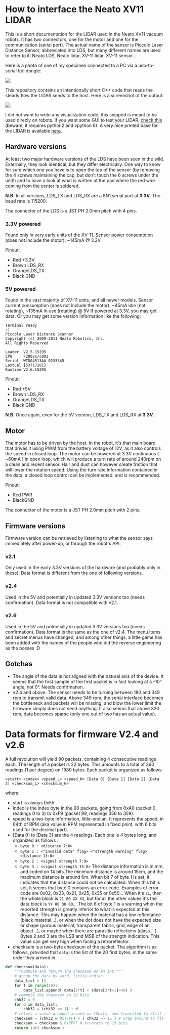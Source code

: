 # How to interface the Neato XV11 LIDAR

This is a short documentation for the LIDAR used in the Neato XV11 vacuum robots. It has two connectors, one for the motor and one for the communication (serial port).
The actual name of the sensor is Piccolo Laser Distance Sensor, abbreviated into LDS, but many different names are used to refer to it: 
Neato LDS, Neato lidar, XV-11 lidar, XV-11 sensor...

Here is a photo of one of my specimen connected to a PC via a usb-to-serial ftdi dongle:

![](doc/ftdi.jpg)

This repository contains an intentionally short C++ code that reads the steady flow the LIDAR sends to the host.
Here is a screenshot of the output:

![](doc/screenshot.png)

I did not want to write any visualization code, this snipped is meant to be used direcly on robots.
If you want some GUI to test your LIDAR, [check this](https://github.com/Xevel/NXV11) (beware, it requires python2 and vpython 6).
A very nice printed base for the LIDAR is available [here](https://www.thingiverse.com/thing:796866/).

## Hardware versions

At least two major hardware versions of the LDS have been seen in the wild. Externally, they look identical, but they differ electrically.
One way to know for sure which one you have is to open the top of the sensor (by removing the 4 screws maintaining the cap, but don't touch
the 6 screws under the unit!) and to have a look at what is written at the pad where the red wire coming from the center is soldered.

**N.B.** In all versions, LDS_TX and LDS_RX are a 8N1 serial port at **3.3V**. The baud rate is 115200.

The connector of the LDS is a JST PH 2.0mm pitch with 4 pins.

### 3.3V powered
Found only in very early units of the XV-11. Sensor power consumption (does not include the motor): ~145mA @ 3.3V

Pinout:
* Red +3.3V
* Brown LDS_RX
* OrangeLDS_TX
* Black GND

### 5V powered

Found in the vast majority of XV-11 units, and all newer models.
Sensor current consumption (does not include the motor): ~45mA idle (not rotating), ~135mA in use (rotating) @ 5V
If powered at 3.3V, you may get data. Or you may get some version information like the following:

```
Terminal ready
:)
Piccolo Laser Distance Scanner
Copyright (c) 2009-2011 Neato Robotics, Inc.
All Rights Reserved

Loader  V2.5.15295
CPU     F2802x/c001
Serial  WTD04513AA-0233345
LastCal [5371726C]
Runtime V2.6.15295
```

Pinout:
* Red +5V
* Brown LDS_RX
* OrangeLDS_TX
* Black GND

**N.B.** Once again, even for the 5V version, LDS_TX and LDS_RX at **3.3V**.

## Motor
The motor has to be driven by the host. 
In the robot, it's that main board that drives it using PWM from the battery voltage of 12V, as it also controls the speed in closed loop.
The motor can be powered at 3.3V continuous ( ~60mA ) in open loop, which will produce a turn rate of around 240rpm on a clean and recent sensor.
Hair and dust can however create friction that will lower the rotation speed.
Using the turn rate information contained in the data, a closed loop control can be implemented, and is recommended.

Pinout:
* Red PWR
* BlackGND

The connector of the motor is a JST PH 2.0mm pitch with 2 pins.

## Firmware versions

Firmware version can be retrieved by listening to what the sensor says immediately after power-up, or through the robot's API.

### v2.1
Only used in the early 3.3V versions of the hardware (and probably only in these).
Data format is different from the one of following versions.

### v2.4
Used in the 5V and potentially in updated 3.3V versions too (needs confirmation).
Data format is not compatible with v2.1.

### v2.6
Used in the 5V and potentially in updated 3.3V versions too (needs confirmation).
Data format is the same as the one of v2.4.
The menu items and secret menus have changed, and among other things, a little game has been added with the names of the people who did
the reverse engineering as the bosses :D

## Gotchas
* The angle of the data is not aligned with the natural axis of the device. It seems that the first sample of the first packet is in fact looking at
a -10° angle, not 0°. Needs confirmation.
* v2.4 and above: The sensor needs to be turning between 180 and 349 rpm to transmit valid data. Above 349 rpm, the serial interface
becomes the bottleneck and packets will be missing, and blow the lower limit the firmware simply does not send anything. It also seems
that above 320 rpm, data becomes sparse (only one out of two has an actual value).


# Data formats for firmware V2.4 and v2.6
A full revolution will yield 90 packets, containing 4 consecutive readings each.
The length of a packet is 22 bytes.
This amounts to a total of 360 readings (1 per degree) on 1980 bytes.
Each packet is organized as follows:

```
<start> <index> <speed_L> <speed_H> [Data 0] [Data 1] [Data 2] [Data 3] <checksum_L> <checksum_H>
```

where:
* start is always 0xFA
* index is the index byte in the 90 packets, going from 0xA0 (packet 0, readings 0 to 3) to 0xF9 (packet 89, readings 356 to 359).
* speed is a two-byte information, little-endian. It represents the speed, in 64th of RPM (aka value in RPM represented in fixed point, with
6 bits used for the decimal part).
* [Data 0] to [Data 3] are the 4 readings. Each one is 4 bytes long, and organized as follows :
  * `byte 0 : <distance 7:0>`
  * `byte 1 : <"invalid data" flag> <"strength warning" flag> <distance 13:8>`
  * `byte 2 : <signal strength 7:0>`
  * `byte 3 : <signal strength 15:8>`
The distance information is in mm, and coded on 14 bits.The minimum distance is around 15cm, and the maximum distance is around 6m.
When bit 7 of byte 1 is set, it indicates that the distance could not be calculated. When this bit is set, it seems that byte 0 contains an error
code. Examples of error code are 0x02, 0x03, 0x21, 0x25, 0x35 or 0x50...
When it's `21`, then the whole block is `21 80 XX XX`, but for all the other values it's the data block is `YY 80 00 00`...
The bit 6 of byte 1 is a warning when the reported strength is greatly inferior to what is expected at this distance. This may happen when the
material has a low reflectance (black material...), or when the dot does not have the expected size or shape (porous material, transparent
fabric, grid, edge of an object...), or maybe when there are parasitic reflections (glass... ).
Bytes 2 and 3 are the LSB and MSB of the strength indication. This value can get very high when facing a retroreflector.
* checksum is a two-byte checksum of the packet.
The algorithm is as follows, provided that `data` is the list of the 20 first bytes, in the same order they arrived in.

```python
def checksum(data):
    """Compute and return the checksum as an int."""
    # group the data by word, little-endian
    data_list = []
    for t in range(10):
        data_list.append( data[2*t] + (data[2*t+1]<<8) )
    # compute the checksum on 32 bits
    chk32 = 0
    for d in data_list:
        chk32 = (chk32 << 1) + d
    # return a value wrapped around on 15bits, and truncated to still fit into 15 bits
    checksum = (chk32 & 0x7FFF) + ( chk32 >> 15 ) # wrap around to fit into 15 bits
    checksum = checksum & 0x7FFF # truncate to 15 bits
    return int( checksum )
```



